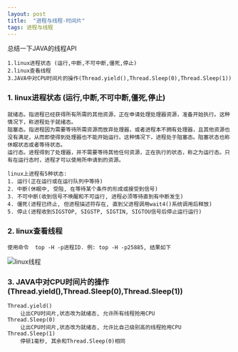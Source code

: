 ```yaml
---
layout: post
title:  "进程与线程-时间片"
tags: 进程与线程
---
```


总结一下JAVA的线程API

    1.linux进程状态 (运行,中断,不可中断,僵死,停止)
    2.linux查看线程
    3.JAVA中对CPU时间片的操作(Thread.yield(),Thread.Sleep(0),Thread.Sleep(1))

### 1. linux进程状态 (运行,中断,不可中断,僵死,停止)

    就绪态。指进程已经获得所有所需的其他资源，正在申请处理处理器资源，准备开始执行。这种情况下，称进程处于就绪态。
    阻塞态。指进程因为需要等待所需资源而放弃处理器，或者进程本不拥有处理器，且其他资源也没有满足，从而即使得到处理器也不能开始运行。这种情况下，进程处于阻塞态。阻塞状态也称休眠状态或者等待状态。
    运行态。进程得到了处理器，并不需要等待其他任何资源，正在执行的状态，称之为运行态。只有在运行态时，进程才可以使用所申请到的资源。
    
    linux上进程有5种状态:
    1. 运行(正在运行或在运行队列中等待)
    2. 中断(休眠中, 受阻, 在等待某个条件的形成或接受到信号)
    3. 不可中断(收到信号不唤醒和不可运行, 进程必须等待直到有中断发生)
    4. 僵死(进程已终止, 但进程描述符存在, 直到父进程调用wait4()系统调用后释放)
    5. 停止(进程收到SIGSTOP, SIGSTP, SIGTIN, SIGTOU信号后停止运行运行)
    
### 2. linux查看线程

    使用命令  top -H -p进程ID. 例: top -H -p25885, 结果如下
 
![linux线程](../../../images/postimg/toppH.jpg)
   
### 3. JAVA中对CPU时间片的操作(Thread.yield(),Thread.Sleep(0),Thread.Sleep(1))

    Thread.yield()
        让出CPU时间片,状态改为就绪态, 允许所有线程抢用CPU
    Thread.Sleep(0)
        让出CPU时间片,状态改为就绪态, 允许比自己级别高的线程抢用CPU
    Thread.Sleep(1)
        停顿1毫秒, 其余和Thread.Sleep(0)相同
             
